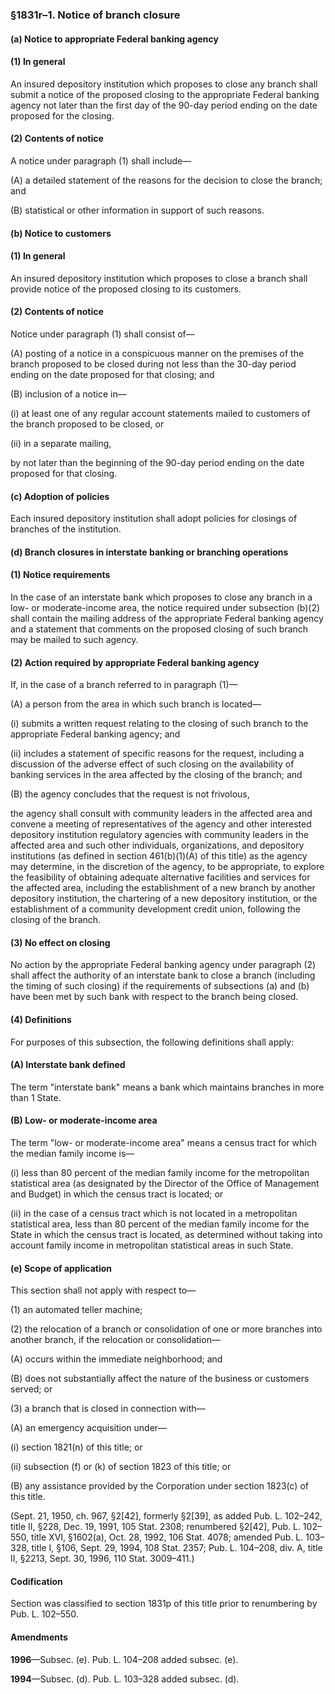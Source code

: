### §1831r–1. Notice of branch closure ###

#### (a) Notice to appropriate Federal banking agency ####

#### (1) In general ####

An insured depository institution which proposes to close any branch shall submit a notice of the proposed closing to the appropriate Federal banking agency not later than the first day of the 90-day period ending on the date proposed for the closing.

#### (2) Contents of notice ####

A notice under paragraph (1) shall include—

(A) a detailed statement of the reasons for the decision to close the branch; and

(B) statistical or other information in support of such reasons.

#### (b) Notice to customers ####

#### (1) In general ####

An insured depository institution which proposes to close a branch shall provide notice of the proposed closing to its customers.

#### (2) Contents of notice ####

Notice under paragraph (1) shall consist of—

(A) posting of a notice in a conspicuous manner on the premises of the branch proposed to be closed during not less than the 30-day period ending on the date proposed for that closing; and

(B) inclusion of a notice in—

(i) at least one of any regular account statements mailed to customers of the branch proposed to be closed, or

(ii) in a separate mailing,

by not later than the beginning of the 90-day period ending on the date proposed for that closing.

#### (c) Adoption of policies ####

Each insured depository institution shall adopt policies for closings of branches of the institution.

#### (d) Branch closures in interstate banking or branching operations ####

#### (1) Notice requirements ####

In the case of an interstate bank which proposes to close any branch in a low- or moderate-income area, the notice required under subsection (b)(2) shall contain the mailing address of the appropriate Federal banking agency and a statement that comments on the proposed closing of such branch may be mailed to such agency.

#### (2) Action required by appropriate Federal banking agency ####

If, in the case of a branch referred to in paragraph (1)—

(A) a person from the area in which such branch is located—

(i) submits a written request relating to the closing of such branch to the appropriate Federal banking agency; and

(ii) includes a statement of specific reasons for the request, including a discussion of the adverse effect of such closing on the availability of banking services in the area affected by the closing of the branch; and

(B) the agency concludes that the request is not frivolous,

the agency shall consult with community leaders in the affected area and convene a meeting of representatives of the agency and other interested depository institution regulatory agencies with community leaders in the affected area and such other individuals, organizations, and depository institutions (as defined in section 461(b)(1)(A) of this title) as the agency may determine, in the discretion of the agency, to be appropriate, to explore the feasibility of obtaining adequate alternative facilities and services for the affected area, including the establishment of a new branch by another depository institution, the chartering of a new depository institution, or the establishment of a community development credit union, following the closing of the branch.

#### (3) No effect on closing ####

No action by the appropriate Federal banking agency under paragraph (2) shall affect the authority of an interstate bank to close a branch (including the timing of such closing) if the requirements of subsections (a) and (b) have been met by such bank with respect to the branch being closed.

#### (4) Definitions ####

For purposes of this subsection, the following definitions shall apply:

#### (A) Interstate bank defined ####

The term "interstate bank" means a bank which maintains branches in more than 1 State.

#### (B) Low- or moderate-income area ####

The term "low- or moderate-income area" means a census tract for which the median family income is—

(i) less than 80 percent of the median family income for the metropolitan statistical area (as designated by the Director of the Office of Management and Budget) in which the census tract is located; or

(ii) in the case of a census tract which is not located in a metropolitan statistical area, less than 80 percent of the median family income for the State in which the census tract is located, as determined without taking into account family income in metropolitan statistical areas in such State.

#### (e) Scope of application ####

This section shall not apply with respect to—

(1) an automated teller machine;

(2) the relocation of a branch or consolidation of one or more branches into another branch, if the relocation or consolidation—

(A) occurs within the immediate neighborhood; and

(B) does not substantially affect the nature of the business or customers served; or

(3) a branch that is closed in connection with—

(A) an emergency acquisition under—

(i) section 1821(n) of this title; or

(ii) subsection (f) or (k) of section 1823 of this title; or

(B) any assistance provided by the Corporation under section 1823(c) of this title.

(Sept. 21, 1950, ch. 967, §2[42], formerly §2[39], as added Pub. L. 102–242, title II, §228, Dec. 19, 1991, 105 Stat. 2308; renumbered §2[42], Pub. L. 102–550, title XVI, §1602(a), Oct. 28, 1992, 106 Stat. 4078; amended Pub. L. 103–328, title I, §106, Sept. 29, 1994, 108 Stat. 2357; Pub. L. 104–208, div. A, title II, §2213, Sept. 30, 1996, 110 Stat. 3009–411.)

#### Codification ####

Section was classified to section 1831p of this title prior to renumbering by Pub. L. 102–550.

#### Amendments ####

**1996**—Subsec. (e). Pub. L. 104–208 added subsec. (e).

**1994**—Subsec. (d). Pub. L. 103–328 added subsec. (d).